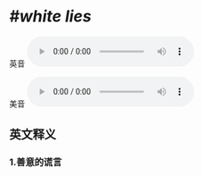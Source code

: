 # ***\#white lies*** 
英音
<audio src="./media/white lies1_AAC.aac" controls="controls"></audio>

美音
<audio src="./media/white lies2_AAC.aac" controls="controls"></audio>



  

英文释义
---
### 1.**善意的谎言**  


